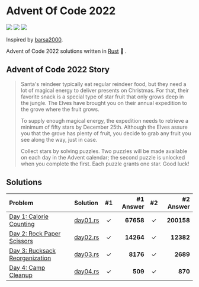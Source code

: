 # Advent Of Code 2022

![](https://img.shields.io/badge/day%20📅-4-blue)
![](https://img.shields.io/badge/stars%20⭐-6-yellow)
![](https://img.shields.io/badge/days%20completed-3-red)

Inspired by [barsa2000](https://github.com/barsa2000/AOC2022).

Advent of Code 2022 solutions written in [Rust](https://www.rust-lang.org/) :crab: .

## Advent of Code 2022 Story

> Santa's reindeer typically eat regular reindeer food, but they need a lot of magical energy to deliver presents on Christmas. For that, their favorite snack is a special type of star fruit that only grows deep in the jungle. The Elves have brought you on their annual expedition to the grove where the fruit grows.
>
> To supply enough magical energy, the expedition needs to retrieve a minimum of fifty stars by December 25th. Although the Elves assure you that the grove has plenty of fruit, you decide to grab any fruit you see along the way, just in case.
>
> Collect stars by solving puzzles. Two puzzles will be made available on each day in the Advent calendar; the second puzzle is unlocked when you complete the first. Each puzzle grants one star. Good luck!

## Solutions

| Problem                                                               | Solution                 |  #1   | #1 Answer |  #2   |  #2 Answer |
| :-------------------------------------------------------------------- | :----------------------- | :---: | --------: | :---: | ---------: |
| [Day 1: Calorie Counting](https://adventofcode.com/2022/day/1)        | [day01.rs](src/day01.rs) |   ✓   | **67658** |   ✓   | **200158** |
| [Day 2: Rock Paper Scissors](https://adventofcode.com/2022/day/2)     | [day02.rs](src/day02.rs) |   ✓   | **14264** |   ✓   |  **12382** |
| [Day 3: Rucksack Reorganization](https://adventofcode.com/2022/day/3) | [day03.rs](src/day03.rs) |   ✓   |  **8176** |   ✓   |   **2689** |
| [Day 4: Camp Cleanup](https://adventofcode.com/2022/day/4)            | [day04.rs](src/day04.rs) |   ✓   |   **509** |   ✓   |    **870** |
